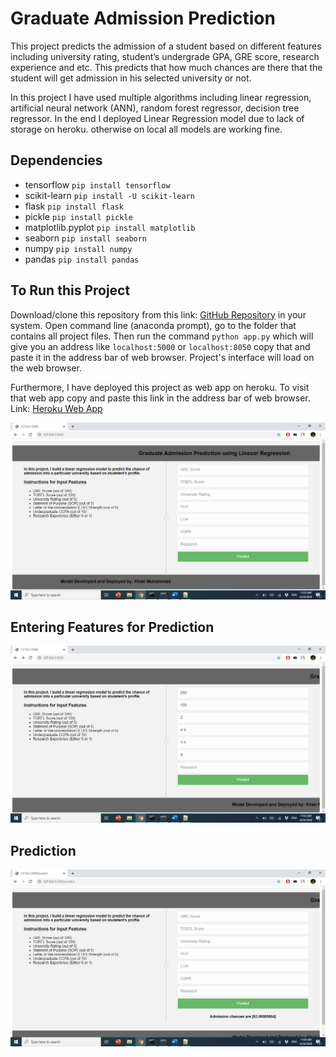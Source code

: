 # Graduate Admission Prediction

This project predicts the admission of a student based on different features including university rating, student’s undergrade GPA,
GRE score, research experience and etc. This predicts that how much chances are there that the student will get admission in his
selected university or not.

In this project I have used multiple algorithms including linear regression, artificial neural network (ANN), random forest regressor,
decision tree regressor. In the end I deployed Linear Regression model due to lack of storage on heroku. otherwise on local all models 
are working fine.

## Dependencies
* tensorflow 	   	```pip install tensorflow```
* scikit-learn     	```pip install -U scikit-learn```
* flask		   	```pip install flask```
* pickle	   	```pip install pickle``` 	
* matplotlib.pyplot	```pip install matplotlib```
* seaborn		```pip install seaborn```
* numpy			```pip install numpy```
* pandas		```pip install pandas```


## To Run this Project

Download/clone this repository from this link: [GitHub Repository](https://github.com/khairmuhammad/Graduate_Admission_Prediction) in your system. 
Open command line (anaconda prompt), go to the folder that contains all project files. Then run the command ```python app.py``` 
which will give you an address like ```localhost:5000``` or ```localhost:8050``` copy that and paste it in the address bar of web browser. 
Project's interface will load on the web browser.

Furthermore, I have deployed this project as web app on heroku. To visit that web app copy and paste this link in the address bar of
web browser. Link: [Heroku Web App](https://graduate-admission-prediction0.herokuapp.com)
 
![GUI_1](https://github.com/khairmuhammad/Graduate_Admission_Prediction/blob/master/templates/GUI_1.png)

## Entering Features for Prediction

![GUI_2](https://github.com/khairmuhammad/Graduate_Admission_Prediction/blob/master/templates/GUI_2.png)

## Prediction

![GUI_3](https://github.com/khairmuhammad/Graduate_Admission_Prediction/blob/master/templates/GUI_3.png)
